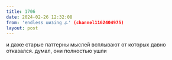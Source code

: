 ```yaml
---
title: 1706
date: 2024-02-26 12:32:08
from: 'endless шизing ⍼' (channel1162404975)
layout: post
---
```


и даже старые паттерны мыслей всплывают от которых давно отказался. думал, они полностью ушли
